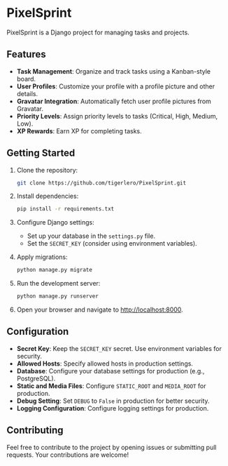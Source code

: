 # PixelSprint

PixelSprint is a Django project for managing tasks and projects.

## Features

- **Task Management**: Organize and track tasks using a Kanban-style board.
- **User Profiles**: Customize your profile with a profile picture and other details.
- **Gravatar Integration**: Automatically fetch user profile pictures from Gravatar.
- **Priority Levels**: Assign priority levels to tasks (Critical, High, Medium, Low).
- **XP Rewards**: Earn XP for completing tasks.

## Getting Started

1. Clone the repository:

    ```bash
    git clone https://github.com/tigerlero/PixelSprint.git
    ```

2. Install dependencies:

    ```bash
    pip install -r requirements.txt
    ```

3. Configure Django settings:

    - Set up your database in the `settings.py` file.
    - Set the `SECRET_KEY` (consider using environment variables).

4. Apply migrations:

    ```bash
    python manage.py migrate
    ```

5. Run the development server:

    ```bash
    python manage.py runserver
    ```

6. Open your browser and navigate to [http://localhost:8000](http://localhost:8000).

## Configuration

- **Secret Key**: Keep the `SECRET_KEY` secret. Use environment variables for security.
- **Allowed Hosts**: Specify allowed hosts in production settings.
- **Database**: Configure your database settings for production (e.g., PostgreSQL).
- **Static and Media Files**: Configure `STATIC_ROOT` and `MEDIA_ROOT` for production.
- **Debug Setting**: Set `DEBUG` to `False` in production for better security.
- **Logging Configuration**: Configure logging settings for production.

## Contributing

Feel free to contribute to the project by opening issues or submitting pull requests. Your contributions are welcome!

